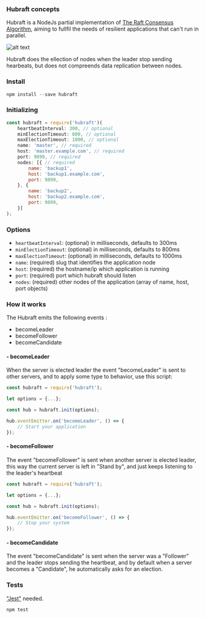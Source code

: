 ### Hubraft concepts
Hubraft is a NodeJs partial implementation of [The Raft Consensus Algorithm](https://raft.github.io), aiming to fullfil the needs of resilient applications that can't run in parallel.

![alt text](http://danehans.github.io/v3_presentation/images/etcd_raft_consensus.gif "Logo Title Text 1")

Hubraft does the ellection of nodes when the leader stop sending hearbeats, but does not compreends data replication between nodes.

### Install
```javascript
npm install --save hubraft
```
### Initializing

```javascript
const hubraft = require('hubraft')(
    heartbeatInterval: 300, // optional
    minElectionTimeout: 800, // optional
    maxElectionTimeout: 1000, // optional
    name: 'master', // required
    host: 'master.example.com', // required
    port: 9899, // required
    nodes: [{ // required
        name: 'backup1',
        host: 'backup1.example.com',
        port: 9899,
    }, {
        name: 'backup2',
        host: 'backup2.example.com',
        port: 9899,
    }]
);
```

### Options
* `heartbeatInterval`: (optional) in milliseconds, defaults to 300ms
* `minElectionTimeout`: (optional) in milliseconds, defaults to 800ms
* `maxElectionTimeout`: (optional) in milliseconds, defaults to 1000ms
* `name`: (required) slug that identifies the application node
* `host`: (required) the hostname/ip which application is running
* `port`: (required) port which hubraft should listen  
* `nodes`: (required) other nodes of the application (array of name, host, port objects)  

### How it works

The Hubraft emits the following events :

- becomeLeader
- becomeFollower
- becomeCandidate

#### - becomeLeader

When the server is elected leader the event "becomeLeader" is sent to other servers, and to apply some type to behavior, use this script:

```javascript
const hubraft = require('hubraft');

let options = {...};

const hub = hubraft.init(options);

hub.eventEmitter.on('becomeLeader', () => {
	// Start your application
}); 

```

#### - becomeFollower

The event "becomeFollower" is sent when another server is elected leader, this way the current server is left in "Stand by", and just keeps listening to the leader's heartbeat

```javascript
const hubraft = require('hubraft');

let options = {...};

const hub = hubraft.init(options);

hub.eventEmitter.on('becomeFollower', () => {
	// Stop your system
});
```

#### - becomeCandidate

The event "becomeCandidate" is sent when the server was a "Follower" and the leader stops sending the heartbeat, and by default when a server becomes a "Candidate", he automatically asks for an election.

### Tests

["Jest"](http://facebook.github.io/jest/en/) needed.

```javascript
npm test
```
